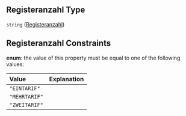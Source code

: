 ## Registeranzahl Type

`string` ([Registeranzahl](registeranzahl.md))

## Registeranzahl Constraints

**enum**: the value of this property must be equal to one of the following values:

| Value         | Explanation |
| :------------ | :---------- |
| `"EINTARIF"`  |             |
| `"MEHRTARIF"` |             |
| `"ZWEITARIF"` |             |
